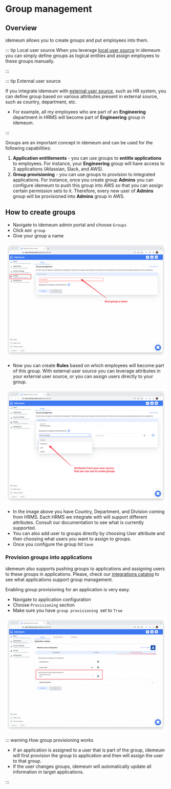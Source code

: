 # Group management

## Overview

idemeum allows you to create groups and put employees into them.

::: tip Local user source
When you leverage [local user source](./integration-with-hr-system.html#local-user-source) in idemeum you can simply define groups as logical entities and assign employees to these groups manually.

:::

::: tip External user source

If you integrate idemeum with [external user source](./integration-with-hr-system.html#external-user-source), such as HR system, you can define group based on various attributes present in external source, such as country, department, etc. 

* For example, all my employees who are part of an **Engineering** department in HRMS will become part of **Engineering** group in idemeum.

:::


Groups are an important concept in idemeum and can be used for the following capabilities:

1. **Application entitlements** - you can use groups to **entitle applications** to employees. For instance, your **Engineering** group will have access to 3 applications (Atlassian, Slack, and AWS).
2. **Group provisioning** -  you can use groups to provision to integrated applications. For instance, once you create group **Admins** you can configure idemeum to push this group into AWS so that you can assign certain permission sets to it. Therefore, every new user of **Admins** group will be provisioned into **Admins** group in AWS.

## How to create groups

* Navigate to idemeum admin portal and choose `Groups`
* Click `Add group`
* Give your group a name

![Name group](./images/groups/name-group.png)

* Now you can create **Rules** based on which employees will become part of this group. With external user source you can leverage attributes in your external user source, or you can assign users directly to your group.


![Attributes](./images/groups/attributes.png)

* In the image above you have Country, Department, and Division coming from HRMS. Each HRMS we integrate with will support different attributes. Consult our documentation to see what is currently supported.
* You can also add user to groups directly by choosing User attribute and then choosing what users you want to assign to groups.
* Once you configure the group hit `Save`

### Provision groups into applications

idemeum also supports pushing groups to applications and assigning users to these groups in applications. Please, check our [integrations catalog](https://integrations.idemeum.com) to see what applications support group management.

Enabling group provisioning for an application is very easy.

* Navigate to application configuration
* Choose `Provisioning` section
* Make sure you have `group provisioning `set to `True`

![Group provisioning](./images/groups/group-provisioning.png)

::: warning How group provisioning works

* If an application is assigned to a user that is part of the group, idemeum will first provision the group to application and then will assign the user to that group.
* If the user changes groups, idemeum will automatically update all information in target applications.

:::
